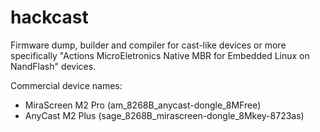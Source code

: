 # hackcast
Firmware dump, builder and compiler for cast-like devices or more specifically "Actions
MicroEletronics Native MBR for Embedded Linux on NandFlash" devices.

Commercial device names:
- MiraScreen M2 Pro (am_8268B_anycast-dongle_8MFree)
- AnyCast M2 Plus (sage_8268B_mirascreen-dongle_8Mkey-8723as)
